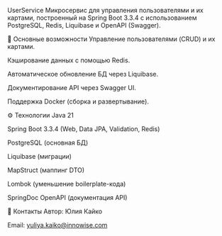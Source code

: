 UserService
Микросервис для управления пользователями и их картами, построенный на Spring Boot 3.3.4 с использованием PostgreSQL, Redis, Liquibase и OpenAPI (Swagger).

🚀 Основные возможности
Управление пользователями (CRUD) и их картами.

Кэширование данных с помощью Redis.

Автоматическое обновление БД через Liquibase.

Документирование API через Swagger UI.

Поддержка Docker (сборка и развертывание).

⚙️ Технологии
Java 21

Spring Boot 3.3.4 (Web, Data JPA, Validation, Redis)

PostgreSQL (основная БД)

Liquibase (миграции)

MapStruct (маппинг DTO)

Lombok (уменьшение boilerplate-кода)

SpringDoc OpenAPI (документация API)

📩 Контакты
Автор: Юлия Кайко

Email: yuliya.kaiko@innowise.com


